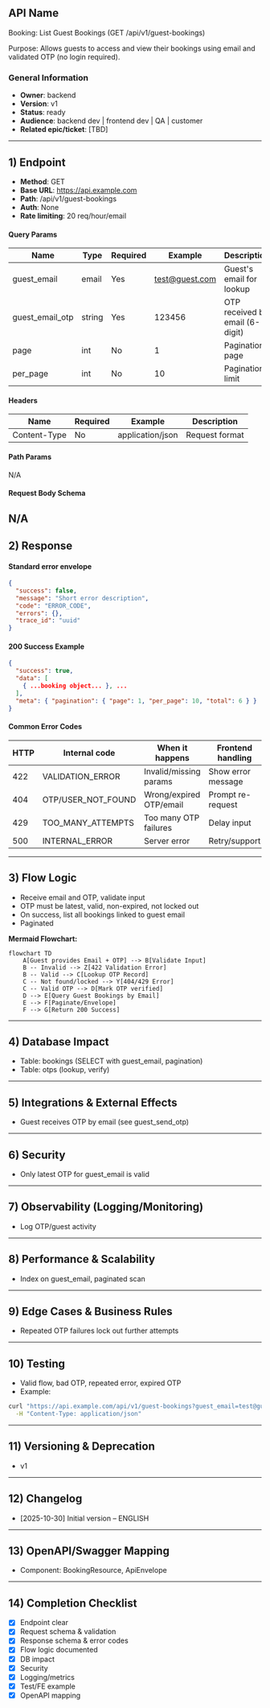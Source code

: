 ## API Name
Booking: List Guest Bookings (GET /api/v1/guest-bookings)

Purpose: Allows guests to access and view their bookings using email and validated OTP (no login required).

### General Information
- **Owner**: backend
- **Version**: v1
- **Status**: ready
- **Audience**: backend dev | frontend dev | QA | customer
- **Related epic/ticket**: [TBD]
---
## 1) Endpoint
- **Method**: GET
- **Base URL**: https://api.example.com
- **Path**: /api/v1/guest-bookings
- **Auth**: None
- **Rate limiting**: 20 req/hour/email

#### Query Params
| Name           | Type   | Required | Example                | Description                   |
|----------------|--------|----------|------------------------|-------------------------------|
| guest_email    | email  | Yes      | test@guest.com         | Guest's email for lookup      |
| guest_email_otp| string | Yes      | 123456                 | OTP received by email (6-digit)|
| page           | int    | No       | 1                      | Pagination page               |
| per_page       | int    | No       | 10                     | Pagination limit              |

#### Headers
| Name         | Required | Example            | Description         |
|--------------|----------|--------------------|---------------------|
| Content-Type | No       | application/json   | Request format      |

#### Path Params
N/A
#### Request Body Schema
N/A
---
## 2) Response
#### Standard error envelope
```json
{
  "success": false,
  "message": "Short error description",
  "code": "ERROR_CODE",
  "errors": {},
  "trace_id": "uuid"
}
```
#### 200 Success Example
```json
{
  "success": true,
  "data": [
    { ...booking object... }, ...
  ],
  "meta": { "pagination": { "page": 1, "per_page": 10, "total": 6 } }
}
```
#### Common Error Codes
| HTTP | Internal code      | When it happens            | Frontend handling   |
|------|--------------------|----------------------------|---------------------|
| 422  | VALIDATION_ERROR   | Invalid/missing params     | Show error message  |
| 404  | OTP/USER_NOT_FOUND | Wrong/expired OTP/email    | Prompt re-request   |
| 429  | TOO_MANY_ATTEMPTS  | Too many OTP failures      | Delay input         |
| 500  | INTERNAL_ERROR     | Server error               | Retry/support       |
---
## 3) Flow Logic
- Receive email and OTP, validate input
- OTP must be latest, valid, non-expired, not locked out
- On success, list all bookings linked to guest email
- Paginated

**Mermaid Flowchart:**
```mermaid
flowchart TD
    A[Guest provides Email + OTP] --> B[Validate Input]
    B -- Invalid --> Z[422 Validation Error]
    B -- Valid --> C[Lookup OTP Record]
    C -- Not found/locked --> Y[404/429 Error]
    C -- Valid OTP --> D[Mark OTP verified]
    D --> E[Query Guest Bookings by Email]
    E --> F[Paginate/Envelope]
    F --> G[Return 200 Success]
```
---
## 4) Database Impact
- Table: bookings (SELECT with guest_email, pagination)
- Table: otps (lookup, verify)
---
## 5) Integrations & External Effects
- Guest receives OTP by email (see guest_send_otp)
---
## 6) Security
- Only latest OTP for guest_email is valid
---
## 7) Observability (Logging/Monitoring)
- Log OTP/guest activity
---
## 8) Performance & Scalability
- Index on guest_email, paginated scan
---
## 9) Edge Cases & Business Rules
- Repeated OTP failures lock out further attempts
---
## 10) Testing
- Valid flow, bad OTP, repeated error, expired OTP
- Example:
```bash
curl "https://api.example.com/api/v1/guest-bookings?guest_email=test@guest.com&guest_email_otp=123456" \
  -H "Content-Type: application/json"
```
---
## 11) Versioning & Deprecation
- v1
---
## 12) Changelog
- [2025-10-30] Initial version – ENGLISH
---
## 13) OpenAPI/Swagger Mapping
- Component: BookingResource, ApiEnvelope
---
## 14) Completion Checklist
- [x] Endpoint clear
- [x] Request schema & validation
- [x] Response schema & error codes
- [x] Flow logic documented
- [x] DB impact
- [x] Security
- [x] Logging/metrics
- [x] Test/FE example
- [x] OpenAPI mapping
